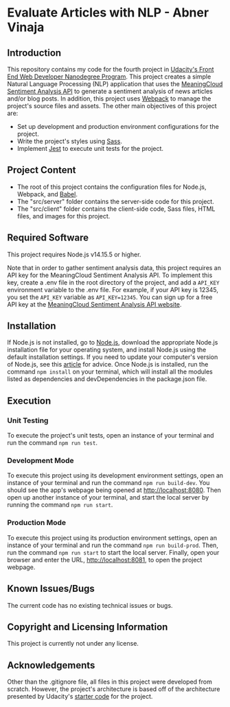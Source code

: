 # Evaluate Articles with NLP - Abner Vinaja

## Introduction
This repository contains my code for the fourth project in [Udacity's Front End Web Developer Nanodegree Program](https://www.udacity.com/course/front-end-web-developer-nanodegree--nd0011). This project creates a simple Natural Language Processing (NLP)
application that uses the [MeaningCloud Sentiment Analysis API](https://www.meaningcloud.com/developer/sentiment-analysis)
to generate a sentiment analysis of news articles and/or blog posts. In addition, this project uses [Webpack](https://webpack.js.org/)
to manage the project's source files and assets. The other main objectives of this project are:
- Set up development and production environment configurations for the project.
- Write the project's styles using [Sass](https://sass-lang.com/).
- Implement [Jest](https://jestjs.io/) to execute unit tests for the project.

## Project Content
- The root of this project contains the configuration files for Node.js, Webpack, and [Babel](https://babeljs.io/).
- The "src/server" folder contains the server-side code for this project.
- The "src/client" folder contains the client-side code, Sass files, HTML files, and images for this project.

## Required Software
This project requires Node.js v14.15.5 or higher.

Note that in order to gather sentiment analysis data, this project requires an API key for the MeaningCloud Sentiment Analysis API.
To implement this key, create a .env file in the root directory of the project, and add a `API_KEY` environment variable to
the .env file. For example, if your API key is 12345, you set the `API_KEY` variable as `API_KEY=12345`. You can sign up for a free 
API key at the [MeaningCloud Sentiment Analysis API website](https://www.meaningcloud.com/developer/sentiment-analysis).

## Installation
If Node.js is not installed, go to [Node.js](https://nodejs.org/en/), download the
appropriate Node.js installation file for your operating system, and install Node.js using the default
installation settings. If you need to update your computer's version of Node.js, see this [article](https://www.whitesourcesoftware.com/free-developer-tools/blog/update-node-js/) for advice.
Once Node.js is installed, run the command `npm install` on your terminal, which will install all the modules
listed as dependencies and devDependencies in the package.json file.

## Execution

### Unit Testing
To execute the project's unit tests, open an instance of your terminal and run the command `npm run test`.

### Development Mode
To execute this project using its development environment settings, open an instance of your terminal and run the command
`npm run build-dev`. You should see the app's webpage being opened at [http://localhost:8080](http://localhost:8080). 
Then open up another instance of your terminal, and start the local server by running the command `npm run start`.

### Production Mode
To execute this project using its production environment settings, open an instance of your terminal and run the command
`npm run build-prod`. Then, run the command `npm run start` to start the local server. Finally, open your browser and enter 
the URL, [http://localhost:8081](http://localhost:8081), to open the project webpage.

## Known Issues/Bugs
The current code has no existing technical issues or bugs.

## Copyright and Licensing Information
This project is currently not under any license.

## Acknowledgements
Other than the .gitignore file, all files in this project were developed from scratch. However, the project's architecture is based off of the
architecture presented by Udacity's [starter code](https://github.com/udacity/fend/tree/refresh-2019/projects/evaluate-news-nlp) for the project.
